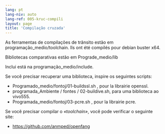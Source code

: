 ```yaml
---
lang: pt
lang-niv: auto
lang-ref: 005-kruc-compili
layout: page
title: 'Compilação cruzada'
---
```



As ferramentas de compilações de trânsito estão em programação_medio/toolchain.
Ils ont été compilés pour debian buster x64.



Bibliotecas comparativas estão em Prograde_medio/lib



Inclui está na programação_medio/include.



Se você precisar recuperar uma biblioteca, inspire os seguintes scripts:
* Programado_medio/fontoj/01-buildssl.sh , pour la librairie openssl.
* programada_Ambiente / fontes / 02-buildive.sh, para uma biblioteca ao vivo555.
* Programada_medio/fontoj/03-pcre.sh , pour la librairie pcre.




Se você precisar compilar o _«toolchain»_, você pode verificar o seguinte site:
 * https://github.com/anmped/openfang


